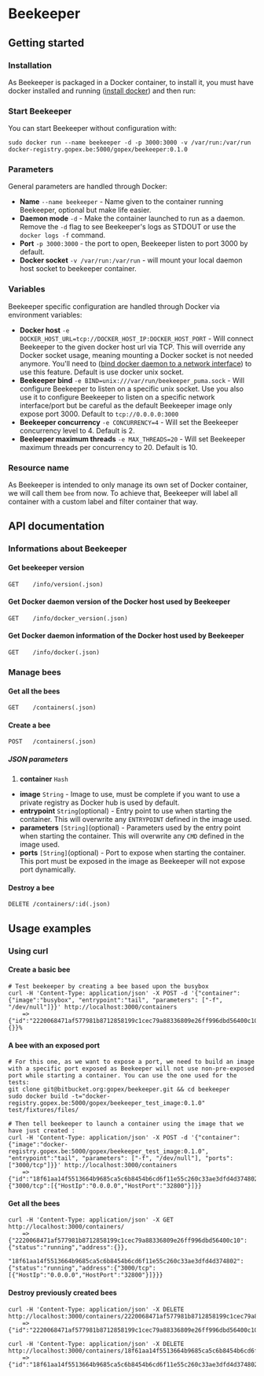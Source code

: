 Beekeeper
=========

Getting started
---------------

### Installation

As Beekeeper is packaged in a Docker container, to install it, you must have docker installed and running ([install docker](https://docs.docker.com/installation/#installation)) and then run:

### Start Beekeeper

You can start Beekeeper without configuration with:

```shell
sudo docker run --name beekeeper -d -p 3000:3000 -v /var/run:/var/run docker-registry.gopex.be:5000/gopex/beekeeper:0.1.0
```

### Parameters

General parameters are handled through Docker:

- __Name__ `--name beekeeper` - Name given to the container running Beekeeper, optional but make life easier.
- __Daemon mode__ `-d` - Make the container launched to run as a daemon. Remove the `-d` flag to see Beekeeper's logs as STDOUT or use the `docker logs -f` command.
- __Port__ `-p 3000:3000` - the port to open, Beekeeper listen to port 3000 by default.
- __Docker socket__ `-v /var/run:/var/run` - will mount your local daemon host socket to beekeeper container.

### Variables

Beekeeper specific configuration are handled through Docker via environment variables:

- __Docker host__ `-e DOCKER_HOST_URL=tcp://DOCKER_HOST_IP:DOCKER_HOST_PORT` - Will connect Beekeeper to the given docker host url via TCP. This will override any Docker socket usage, meaning mounting a Docker socket is not needed anymore. You'll need to ([bind docker daemon to a network interface](https://docs.docker.com/installation/#installation)) to use this feature. Default is use docker unix socket.
- __Beekeeper bind__ `-e BIND=unix:///var/run/beekeeper_puma.sock` - Will configure Beekeeper to listen on a specific unix socket. Use you also use it to configure Beekeeper to listen on a specific network interface/port but be careful as the default Beekeeper image only expose port 3000. Default to `tcp://0.0.0.0:3000`
- __Beekeeper concurrency__ `-e CONCURRENCY=4` - Will set the Beekeeper concurrency level to 4. Default is 2.
- __Beeleeper maximum threads__ `-e MAX_THREADS=20` - Will set Beekeeper maximum threads per concurrency to 20. Default is 10.

### Resource name

As Beekeeper is intended to only manage its own set of Docker container, we will call them `bee` from now. To achieve that, Beekeeper will label all container with a custom label and filter container that way.

API documentation
-----------------

### Informations about Beekeeper

#### Get beekeeper version
`GET    /info/version(.json)`

#### Get Docker daemon version of the Docker host used by Beekeeper
`GET    /info/docker_version(.json)`

#### Get Docker daemon information of the Docker host used by Beekeeper
`GET    /info/docker(.json)`

### Manage bees

#### Get all the bees
`GET    /containers(.json)`

#### Create a bee
`POST   /containers(.json)`

##### JSON parameters
1. __container__ `Hash`
  - __image__ `String` - Image to use, must be complete if you want to use a private registry as Docker hub is used by default.
  - __entrypoint__ `String`(optional) - Entry point to use when starting the container. This will overwrite any `ENTRYPOINT` defined in the image used.
  - __parameters__ `[String]`(optional) - Parameters used by the entry point when starting the container. This will overwrite any `CMD` defined in the image used.
  - __ports__ `[String]`(optional) - Port to expose when starting the container. This port must be exposed in the image as Beekeeper will not expose port dynamically.

#### Destroy a bee
`DELETE /containers/:id(.json)`

Usage examples
--------------

### Using curl

#### Create a basic bee

```shell
# Test beekeeper by creating a bee based upon the busybox
curl -H 'Content-Type: application/json' -X POST -d '{"container": {"image":"busybox", "entrypoint":"tail", "parameters": ["-f", "/dev/null"]}}' http://localhost:3000/containers
	=> {"id":"2220068471af577981b8712858199c1cec79a88336809e26ff996dbd56400c10","status":"running","address":{}}%
```

#### A bee with an exposed port

```shell
# For this one, as we want to expose a port, we need to build an image with a specific port exposed as Beekeeper will not use non-pre-exposed port while starting a container. You can use the one used for the tests:
git clone git@bitbucket.org:gopex/beekeeper.git && cd beekeeper
sudo docker build -t="docker-registry.gopex.be:5000/gopex/beekeeper_test_image:0.1.0" test/fixtures/files/

# Then tell beekeeper to launch a container using the image that we have just created :
curl -H 'Content-Type: application/json' -X POST -d '{"container": {"image":"docker-registry.gopex.be:5000/gopex/beekeeper_test_image:0.1.0", "entrypoint":"tail", "parameters": ["-f", "/dev/null"], "ports": ["3000/tcp"]}}' http://localhost:3000/containers
	=> {"id":"18f61aa14f5513664b9685ca5c6b8454b6cd6f11e55c260c33ae3dfd4d374802","status":"running","address":{"3000/tcp":[{"HostIp":"0.0.0.0","HostPort":"32800"}]}}
```

#### Get all the bees

```shell
curl -H 'Content-Type: application/json' -X GET http://localhost:3000/containers/
    => {"2220068471af577981b8712858199c1cec79a88336809e26ff996dbd56400c10":{"status":"running","address":{}},
        "18f61aa14f5513664b9685ca5c6b8454b6cd6f11e55c260c33ae3dfd4d374802":{"status":"running","address":{"3000/tcp":[{"HostIp":"0.0.0.0","HostPort":"32800"}]}}}
```

#### Destroy previously created bees

```shell
curl -H 'Content-Type: application/json' -X DELETE http://localhost:3000/containers/2220068471af577981b8712858199c1cec79a88336809e26ff996dbd56400c10
    => {"id":"2220068471af577981b8712858199c1cec79a88336809e26ff996dbd56400c10","status":"deleted"}

curl -H 'Content-Type: application/json' -X DELETE http://localhost:3000/containers/18f61aa14f5513664b9685ca5c6b8454b6cd6f11e55c260c33ae3dfd4d374802
    => {"id":"18f61aa14f5513664b9685ca5c6b8454b6cd6f11e55c260c33ae3dfd4d374802","status":"deleted"}
```
